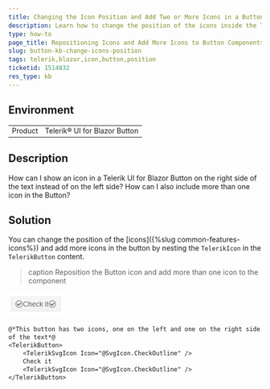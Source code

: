 ```yaml
---
title: Changing the Icon Position and Add Two or More Icons in a Button
description: Learn how to change the position of the icons inside the Telerik UI for Blazor Button and add more than one icon to the component.
type: how-to
page_title: Repositioning Icons and Add More Icons to Button Components
slug: button-kb-changе-icons-position
tags: telerik,blazor,icon,button,position
ticketid: 1514832
res_type: kb
---
```


## Environment
<table>
	<tbody>
		<tr>
			<td>Product</td>
			<td>Telerik® UI for Blazor Button</td>
		</tr>
	</tbody>
</table>


## Description

How can I show an icon in a Telerik UI for Blazor Button on the right side of the text instead of on the left side?
How can I also include more than one icon in the Button?

## Solution

You can change the position of the [icons]({%slug common-features-icons%}) and add more icons in the button by nesting the `TelerikIcon` in the `TelerikButton` content.

>caption Reposition the Button icon and add more than one icon to the component

![Telerik UI for Blazor Button with two icons](images/button-change-icon-position-example.png)

````CSHTML
@*This button has two icons, one on the left and one on the right side of the text*@
<TelerikButton>
    <TelerikSvgIcon Icon="@SvgIcon.CheckOutline" />
    Check it
    <TelerikSvgIcon Icon="@SvgIcon.CheckOutline" />
</TelerikButton>
````
